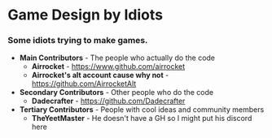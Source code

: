 # Game Design by Idiots

### Some idiots trying to make games.

* **Main Contributors** - The people who actually do the code
  * **Airrocket** - https://www.github.com/airrocket
  * **Airrocket's alt account cause why not** - https://github.com/AirrocketAlt
* **Secondary Contributors** - Other people who do the code
  * **Dadecrafter** - https://github.com/Dadecrafter
* **Tertiary Contributors** - People with cool ideas and community members
  * **TheYeetMaster** - He doesn't have a GH so I might put his discord here 
